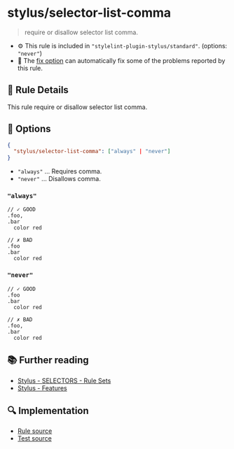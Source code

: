 # stylus/selector-list-comma

> require or disallow selector list comma.

- :gear: This rule is included in `"stylelint-plugin-stylus/standard"`. (options: `"never"`)
- :wrench: The [fix option](https://stylelint.io/user-guide/usage/options#fix) can automatically fix some of the problems reported by this rule.

## :book: Rule Details

This rule require or disallow selector list comma.

## :wrench: Options

```json
{
  "stylus/selector-list-comma": ["always" | "never"]
}
```

- `"always"` ... Requires comma.
- `"never"` ... Disallows comma.

### `"always"`

<stylelint-code-block fix :rules="{ 'stylus/selector-list-comma': 'always' }">

```styl
// ✓ GOOD
.foo,
.bar
  color red

// ✗ BAD
.foo
.bar
  color red
```

</stylelint-code-block>

### `"never"`

<stylelint-code-block fix :rules="{ 'stylus/selector-list-comma': 'never' }">

```styl
// ✓ GOOD
.foo
.bar
  color red

// ✗ BAD
.foo,
.bar
  color red
```

</stylelint-code-block>

## :books: Further reading

- [Stylus - SELECTORS - Rule Sets]
- [Stylus - Features]

[Stylus - Features]: https://stylus-lang.com/#features
[Stylus - SELECTORS - Rule Sets]: https://stylus-lang.com/docs/selectors.html#rule-sets

## :mag: Implementation

- [Rule source](https://github.com/stylus/stylelint-stylus/blob/main/lib/rules/selector-list-comma.js)
- [Test source](https://github.com/stylus/stylelint-stylus/blob/main/tests/lib/rules/selector-list-comma.js)

